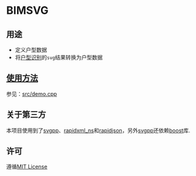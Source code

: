# BIMSVG

## 用途

* 定义户型数据
* 将[户型识别](https://bimpp.cn/docs/planreader)的`svg`结果转换为户型数据

## [使用方法](docs/usage.md)

参见：[src/demo.cpp](src/demo.cpp)

## 关于第三方

本项目使用到了[svgpp]、[rapidxml_ns]和[rapidjson]，另外[svgpp]还依赖[boost]库.

[boost]: https://www.boost.org/
[rapidxml_ns]: https://gitee.com/bimpp/rapidxml_ns
[svgpp]: https://gitee.com/bimpp/svgpp
[rapidjson]: https://gitee.com/bimpp/rapidjson

## 许可

遵循[MIT License](LICENSE)
